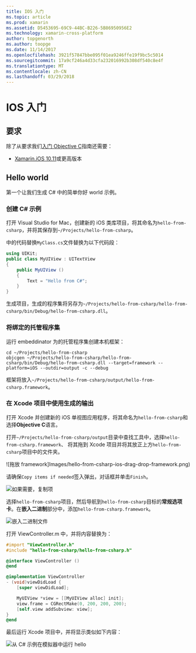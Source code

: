 ```yaml
---
title: IOS 入门
ms.topic: article
ms.prod: xamarin
ms.assetid: D5453695-69C9-44BC-B226-5B86950956E2
ms.technology: xamarin-cross-platform
author: topgenorth
ms.author: toopge
ms.date: 11/14/2017
ms.openlocfilehash: 3921f57847bbe095f01ea9246ffe19f9bc5c5014
ms.sourcegitcommit: 17a9cf246a4d33cfa232016992b308df540c8e4f
ms.translationtype: MT
ms.contentlocale: zh-CN
ms.lasthandoff: 03/29/2018
---
```

# <a name="getting-started-with-ios"></a>IOS 入门


## <a name="requirements"></a>要求

除了从要求我们[入门 Objective C](~/tools/dotnet-embedding/get-started/objective-c/index.md)指南还需要：

* [Xamarin.iOS 10.11](https://www.visualstudio.com/xamarin/)或更高版本

## <a name="hello-world"></a>Hello world

第一个让我们生成 C# 中的简单你好 world 示例。

### <a name="create-c-sample"></a>创建 C# 示例

打开 Visual Studio for Mac，创建新的 iOS 类库项目，将其命名为`hello-from-csharp`，并将其保存到`~/Projects/hello-from-csharp`。

中的代码替换`MyClass.cs`文件替换为以下代码段：

```csharp
using UIKit;
public class MyUIView : UITextView
{
    public MyUIView ()
    {
        Text = "Hello from C#";
    }
}
```

生成项目，生成的程序集将另存为`~/Projects/hello-from-csharp/hello-from-csharp/bin/Debug/hello-from-csharp.dll`。

### <a name="bind-the-managed-assembly"></a>将绑定的托管程序集

运行 embeddinator 为的托管程序集创建本机框架：

```shell
cd ~/Projects/hello-from-csharp
objcgen ~/Projects/hello-from-csharp/hello-from-csharp/bin/Debug/hello-from-csharp.dll --target=framework --platform=iOS --outdir=output -c --debug
```

框架将放入`~/Projects/hello-from-csharp/output/hello-from-csharp.framework`。

### <a name="use-the-generated-output-in-an-xcode-project"></a>在 Xcode 项目中使用生成的输出

打开 Xcode 并创建新的 iOS 单视图应用程序，将其命名为`hello-from-csharp`和选择**Objective C**语言。

打开`~/Projects/hello-from-csharp/output`目录中查找工具中，选择`hello-from-csharp.framework`、 将其拖到 Xcode 项目并将其放正上方`hello-from-csharp`项目中的文件夹。

![拖放 framework]Images/hello-from-csharp-ios-drag-drop-framework.png)

请确保`Copy items if needed`签入弹出，对话框并单击`Finish`。

![如果需要，复制项](ios-images/hello-from-csharp-ios-copy-items-if-needed.png)

选择`hello-from-csharp`项目，然后导航到`hello-from-csharp`目标的**常规选项卡**。在**嵌入二进制**部分中，添加`hello-from-csharp.framework`。

![嵌入二进制文件](ios-images/hello-from-csharp-ios-embedded-binaries.png)

打开 ViewController.m 中，并将内容替换为：

```objective-c
#import "ViewController.h"
#include "hello-from-csharp/hello-from-csharp.h"

@interface ViewController ()
@end

@implementation ViewController
- (void)viewDidLoad {
    [super viewDidLoad];

    MyUIView *view = [[MyUIView alloc] init];
    view.frame = CGRectMake(0, 200, 200, 200);
    [self.view addSubview: view];
}
@end
```

最后运行 Xcode 项目中，并将显示类似如下内容：

![从 C# 示例在模拟器中运行 hello](ios-images/hello-from-csharp-ios.png)
